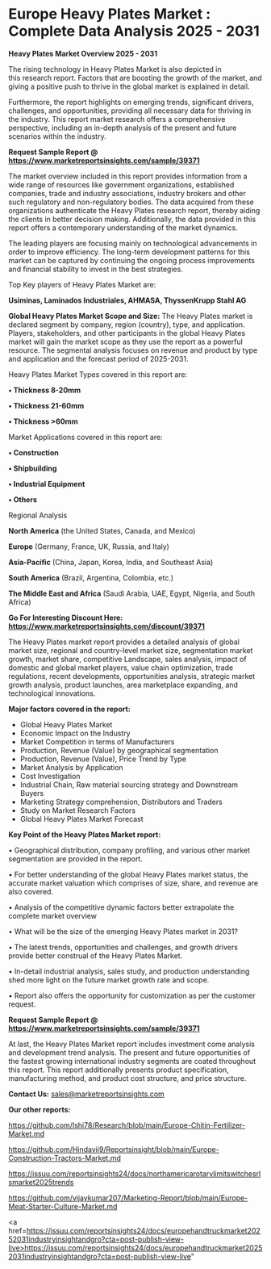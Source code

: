 # Europe Heavy Plates Market : Complete Data Analysis 2025 - 2031

<Strong> Heavy Plates Market Overview 2025 - 2031</strong>

The rising technology in Heavy Plates Market is also depicted in this research report. Factors that are boosting the growth of the market, and giving a positive push to thrive in the global market is explained in detail.

Furthermore, the report highlights on emerging trends, significant drivers, challenges, and opportunities, providing all necessary data for thriving in the industry. This report market research offers a comprehensive perspective, including an in-depth analysis of the present and future scenarios within the industry.

<strong>Request Sample Report @ <a href=https://www.marketreportsinsights.com/sample/39371>https://www.marketreportsinsights.com/sample/39371</a></strong>

The market overview included in this report provides information from a wide range of resources like government organizations, established companies, trade and industry associations, industry brokers and other such regulatory and non-regulatory bodies. The data acquired from these organizations authenticate the Heavy Plates research report, thereby aiding the clients in better decision making. Additionally, the data provided in this report offers a contemporary understanding of the market dynamics.

The leading players are focusing mainly on technological advancements in order to improve efficiency. The long-term development patterns for this market can be captured by continuing the ongoing process improvements and financial stability to invest in the best strategies.

Top Key players of Heavy Plates Market are:

<strong>Usiminas, Laminados Industriales, AHMASA, ThyssenKrupp Stahl AG</strong>

<strong><b>Global Heavy Plates Market Scope and Size:</b></strong>
The Heavy Plates market is declared segment by company, region (country), type, and application. Players, stakeholders, and other participants in the global Heavy Plates market will gain the market scope as they use the report as a powerful resource. The segmental analysis focuses on revenue and product by type and application and the forecast period of 2025-2031.

Heavy Plates Market Types covered in this report are:

<strong>•  Thickness 8-20mm

•  Thickness 21-60mm

•  Thickness >60mm</strong>

Market Applications covered in this report are:

<strong>•  Construction

•  Shipbuilding

•  Industrial Equipment

•  Others</strong> 

Regional Analysis

<strong>North America</strong> (the United States, Canada, and Mexico)

<strong>Europe</strong> (Germany, France, UK, Russia, and Italy)

<strong>Asia-Pacific</strong> (China, Japan, Korea, India, and Southeast Asia)

<strong>South America</strong> (Brazil, Argentina, Colombia, etc.)

<strong>The Middle East and Africa</strong> (Saudi Arabia, UAE, Egypt, Nigeria, and South Africa)

<strong>Go For Interesting Discount Here: <a href=https://www.marketreportsinsights.com/discount/39371>https://www.marketreportsinsights.com/discount/39371</a></strong>

The Heavy Plates market report provides a detailed analysis of global market size, regional and country-level market size, segmentation market growth, market share, competitive Landscape, sales analysis, impact of domestic and global market players, value chain optimization, trade regulations, recent developments, opportunities analysis, strategic market growth analysis, product launches, area marketplace expanding, and technological innovations.

<strong><b>Major factors covered in the report:</b></strong>
<ul>
  <li>Global Heavy Plates Market </li>
  <li>Economic Impact on the Industry</li>
  <li>Market Competition in terms of Manufacturers</li>
  <li>Production, Revenue (Value) by geographical segmentation</li>
  <li>Production, Revenue (Value), Price Trend by Type</li>
  <li>Market Analysis by Application</li>
  <li>Cost Investigation</li>
  <li>Industrial Chain, Raw material sourcing strategy and Downstream Buyers</li>
  <li>Marketing Strategy comprehension, Distributors and Traders</li>
  <li>Study on Market Research Factors</li>
  <li>Global Heavy Plates Market Forecast</li>
</ul>

<strong><b>Key Point of the Heavy Plates Market report:</b></strong>

• Geographical distribution, company profiling, and various other market segmentation are provided in the report.

• For better understanding of the global Heavy Plates market status, the accurate market valuation which comprises of size, share, and revenue are also covered.

• Analysis of the competitive dynamic factors better extrapolate the complete market overview

• What will be the size of the emerging Heavy Plates market in 2031?

• The latest trends, opportunities and challenges, and growth drivers provide better construal of the Heavy Plates Market.

• In-detail industrial analysis, sales study, and production understanding shed more light on the future market growth rate and scope.

• Report also offers the opportunity for customization as per the customer request.

<strong>Request Sample Report @ <a href=https://www.marketreportsinsights.com/sample/39371>https://www.marketreportsinsights.com/sample/39371</a></strong>

At last, the Heavy Plates Market report includes investment come analysis and development trend analysis. The present and future opportunities of the fastest growing international industry segments are coated throughout this report. This report additionally presents product specification, manufacturing method, and product cost structure, and price structure.

<strong>Contact Us:</strong>
sales@marketreportsinsights.com

<strong>Our other reports:</strong>

<a href=https://github.com/Ishi78/Research/blob/main/Europe-Chitin-Fertilizer-Market.md>https://github.com/Ishi78/Research/blob/main/Europe-Chitin-Fertilizer-Market.md</a>

<a href=https://github.com/Hindavii9/Reportsinsight/blob/main/Europe-Construction-Tractors-Market.md>https://github.com/Hindavii9/Reportsinsight/blob/main/Europe-Construction-Tractors-Market.md</a>

<a href=https://issuu.com/reportsinsights24/docs/northamericarotarylimitswitchesrlsmarket2025trends>https://issuu.com/reportsinsights24/docs/northamericarotarylimitswitchesrlsmarket2025trends</a>

<a href=https://github.com/vijaykumar207/Marketing-Report/blob/main/Europe-Meat-Starter-Culture-Market.md>https://github.com/vijaykumar207/Marketing-Report/blob/main/Europe-Meat-Starter-Culture-Market.md</a>

<a href=https://issuu.com/reportsinsights24/docs/europehandtruckmarket20252031industryinsightandgro?cta=post-publish-view-live>https://issuu.com/reportsinsights24/docs/europehandtruckmarket20252031industryinsightandgro?cta=post-publish-view-live</a>"
